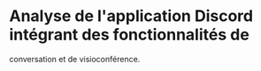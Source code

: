 # Analyse de l'application Discord intégrant des fonctionnalités de
conversation et de visioconférence.
